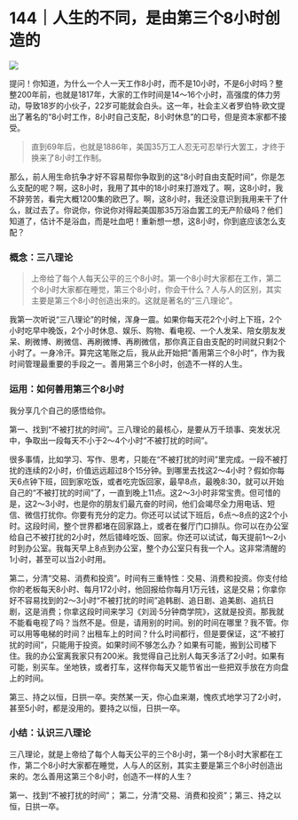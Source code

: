 # 144｜人生的不同，是由第三个8小时创造的

![](../img/18af519890ec580e7dee278cb3efb9a7.jpg)

提问！你知道，为什么一个人一天工作8小时，而不是10小时，不是6小时吗？整整200年前，也就是1817年，大家的工作时间是14～16个小时，高强度的体力劳动，导致18岁的小伙子，22岁可能就会白头。这一年，社会主义者罗伯特·欧文提出了著名的“8小时工作，8小时自己支配，8小时休息”的口号，但是资本家都不接受。

> 直到69年后，也就是1886年，美国35万工人忍无可忍举行大罢工，才终于换来了8小时工作制。

那么，前人用生命抗争才好不容易帮你争取到的这“8小时自由支配时间”，你是怎么支配的呢？啊，这8小时，我用了其中的18小时来打游戏了。啊，这8小时，我不辞劳苦，看完大概1200集的欧巴了。啊，这8小时，我还没意识到我用来干了什么，就过去了。你说你，你说你对得起美国那35万浴血罢工的无产阶级吗？他们知道了，估计不是浴血，而是吐血吧！重新想一想，这8小时，你到底应该怎么支配？

### 概念：三八理论

> 上帝给了每个人每天公平的三个8小时。第一个8小时大家都在工作，第二个8小时大家都在睡觉，第三个8小时，你会干什么？人与人的区别，其实主要是第三个8小时创造出来的。这就是著名的“三八理论”。

我第一次听说“三八理论”的时候，浑身一震。如果你每天花2个小时上下班，2个小时吃早中晚饭，2个小时休息、娱乐、购物、看电视、一个人发呆、陪女朋友发呆、刷微博、刷微信、再刷微博、再刷微信，那你真正自由支配的时间就只剩2个小时了。一身冷汗。算完这笔账之后，我从此开始把“善用第三个8小时”，作为我时间管理最重要的手段之一。善用第三个8小时，创造不一样的人生。

### 运用：如何善用第三个8小时

我分享几个自己的感悟给你。

第一、找到“不被打扰的时间”。三八理论的最核心，是要从万千琐事、突发状况中，争取出一段每天不小于2～4个小时“不被打扰的时间”。

很多事情，比如学习、写作、思考，只能在“不被打扰的时间”里完成。一段不被打扰的连续的2小时，价值远远超过8个15分钟。到哪里去找这2～4小时？假如你每天6点钟下班，回到家吃饭，或者吃完饭回家，最早8点，最晚8:30，就可以开始自己的“不被打扰的时间”了，一直到晚上11点。这2～3小时非常宝贵。但可惜的是，这2～3小时，也是你的朋友们最亢奋的时间，他们会竭尽全力用电话、短信、微信打扰你。你要有充分的定力。你还可以试试下班后，6点～8点的这2个小时。这段时间，整个世界都堵在回家路上，或者在餐厅门口排队。你可以在办公室给自己不被打扰的2小时，然后错峰吃饭、回家。你还可以试试，每天提前1～2小时到办公室。我每天早上8点到办公室，整个办公室只有我一个人。这非常清醒的1小时，甚至可以当2小时用。

第二，分清“交易、消费和投资”。时间有三重特性：交易、消费和投资。你支付给你的老板每天8小时、每月172小时，他回报给你每月1万元钱，这是交易；你拿你好不容易找到的2～3小时“不被打扰的时间”追韩剧、追日剧、追美剧、追抗日剧，这是消费；你拿这段时间来学习《刘润·5分钟商学院》，这就是投资。那我就不能看电视了吗？当然不是。但是，请用别的时间。别的时间在哪里？我不管。你可以用等电梯的时间？出租车上的时间？什么时间都行，但是要保证，这“不被打扰的时间”，只能用于投资。如果时间不够怎么办？如果有可能，搬到公司楼下住。我的办公室离我家只有200米。我觉得自己比别人每天多活了2小时。如果有可能，别买车。坐地铁，或者打车，这样你每天又能节省出一些把双手放在方向盘上的时间。

第三、持之以恒，日拱一卒。突然某一天，你心血来潮，愧疚式地学习了2小时，甚至5小时，都是没用的。要持之以恒，日拱一卒。

### 小结：认识三八理论

三八理论，就是上帝给了每个人每天公平的三个8小时，第一个8小时大家都在工作，第二个8小时大家都在睡觉，人与人的区别，其实主要是第三个8小时创造出来的。怎么善用这第三个8小时，创造不一样的人生？

第一、找到“不被打扰的时间”； 第二，分清“交易、消费和投资”；第三、持之以恒，日拱一卒。